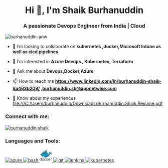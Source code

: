 <h1 align="center">Hi 👋, I'm Shaik Burhanuddin</h1>
<h3 align="center">A passionate Devops Engineer from India | Cloud</h3>

<p align="left"> <img src="https://komarev.com/ghpvc/?username=burhanuddin-anw&label=Profile%20views&color=0e75b6&style=flat" alt="burhanuddin-anw" /> </p>

- 👯 I’m looking to collaborate on **kubernetes ,docker,Microsoft Intune as well as cicd pipelines**

- 🤝 I’m interested in **Azure Devops , Kubernetes, Terraform**

- 💬 Ask me about **Devops,Docker,Azure**

- 📫 How to reach me **https://www.linkedin.com/in/burhanuddin-shaik-8a463b209/ ,burhanuddin.sk@appnetwise.com**

- 📄 Know about my experiences [file:///C:/Users/burhanuddin/Downloads/Burhanuddin.Shaik.Resume.pdf](file:///C:/Users/burhanuddin/Downloads/Burhanuddin.Shaik.Resume.pdf)

<h3 align="left">Connect with me:</h3>
<p align="left">
<a href="https://linkedin.com/in/burhanuddin shaik" target="blank"><img align="center" src="https://raw.githubusercontent.com/rahuldkjain/github-profile-readme-generator/master/src/images/icons/Social/linked-in-alt.svg" alt="burhanuddin shaik" height="30" width="40" /></a>
</p>

<h3 align="left">Languages and Tools:</h3>
<p align="left"> <a href="https://azure.microsoft.com/en-in/" target="_blank" rel="noreferrer"> <img src="https://www.vectorlogo.zone/logos/microsoft_azure/microsoft_azure-icon.svg" alt="azure" width="40" height="40"/> </a> <a href="https://www.gnu.org/software/bash/" target="_blank" rel="noreferrer"> <img src="https://www.vectorlogo.zone/logos/gnu_bash/gnu_bash-icon.svg" alt="bash" width="40" height="40"/> </a> <a href="https://www.docker.com/" target="_blank" rel="noreferrer"> <img src="https://raw.githubusercontent.com/devicons/devicon/master/icons/docker/docker-original-wordmark.svg" alt="docker" width="40" height="40"/> </a> <a href="https://git-scm.com/" target="_blank" rel="noreferrer"> <img src="https://www.vectorlogo.zone/logos/git-scm/git-scm-icon.svg" alt="git" width="40" height="40"/> </a> <a href="https://www.jenkins.io" target="_blank" rel="noreferrer"> <img src="https://www.vectorlogo.zone/logos/jenkins/jenkins-icon.svg" alt="jenkins" width="40" height="40"/> </a> <a href="https://kubernetes.io" target="_blank" rel="noreferrer"> <img src="https://www.vectorlogo.zone/logos/kubernetes/kubernetes-icon.svg" alt="kubernetes" width="40" height="40"/> </a> </p>

